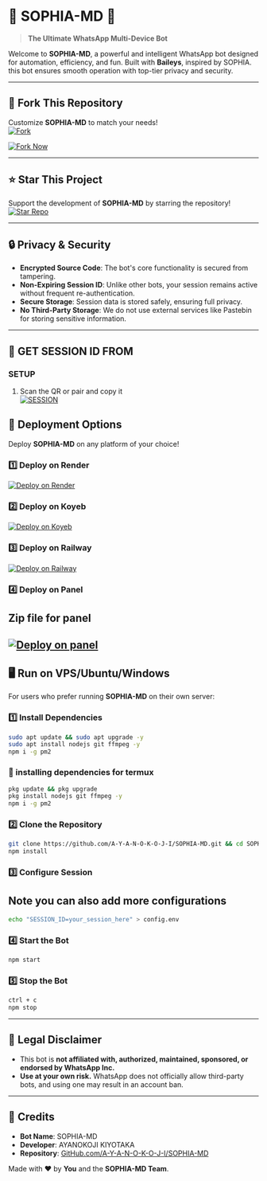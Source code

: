 # 🌟 **SOPHIA-MD** 🌟  
> **The Ultimate WhatsApp Multi-Device Bot**  

Welcome to **SOPHIA-MD**, a powerful and intelligent WhatsApp bot designed for automation, efficiency, and fun. Built with **Baileys**, inspired by SOPHIA. this bot ensures smooth operation with top-tier privacy and security.  

---

## 🔗 **Fork This Repository**  
Customize **SOPHIA-MD** to match your needs!  
[![Fork](https://img.shields.io/github/forks/A-Y-A-N-O-K-O-J-I/SOPHIA-MD?style=social)](https://github.com/A-Y-A-N-O-K-O-J-I/SOPHIA-MD/fork)

[![Fork Now](https://img.shields.io/badge/Fork-Repository-blue?style=for-the-badge)](https://github.com/A-Y-A-N-O-K-O-J-I/SOPHIA-MD/fork)  

---

## ⭐ **Star This Project**  
Support the development of **SOPHIA-MD** by starring the repository!  
[![Star Repo](https://img.shields.io/badge/Star-Repository-yellow?style=for-the-badge)](https://github.com/A-Y-A-N-O-K-O-J-I/SOPHIA-MD)  

---

## 🔒 **Privacy & Security**  
- **Encrypted Source Code**: The bot's core functionality is secured from tampering.  
- **Non-Expiring Session ID**: Unlike other bots, your session remains active without frequent re-authentication.  
- **Secure Storage**: Session data is stored safely, ensuring full privacy.  
- **No Third-Party Storage**: We do not use external services like Pastebin for storing sensitive information.  

---
## **💞 GET SESSION ID FROM**
### SETUP
1. Scan the QR or pair and copy it
    <br>
<a href='https://sophia-md-pair.vercel.app' target="_blank"><img alt='SESSION' src='https://img.shields.io/badge/SESSION-100000?style=for-the-badge&logo=scan&logoColor=white&labelColor=black&color=black'/></a>

## 🚀 **Deployment Options**  
Deploy **SOPHIA-MD** on any platform of your choice!  

### 1️⃣ **Deploy on Render**  
[![Deploy on Render](https://img.shields.io/badge/Deploy-Render-purple?style=for-the-badge)](https://render.com)  

### 2️⃣ **Deploy on Koyeb**  
[![Deploy on Koyeb](https://img.shields.io/badge/Deploy-Koyeb-green?style=for-the-badge)](https://app.koyeb.com)  

### 3️⃣ **Deploy on Railway**  
[![Deploy on Railway](https://railway.app/button.svg)](https://railway.app/template/your-template)  

### 4️⃣ **Deploy on Panel**
## Zip file for panel
[![Deploy on panel](https://camo.githubusercontent.com/94d189868496a6d058ff0f54cf3655fab5d858b93b7f7aa1fadcd696c35e5fef/68747470733a2f2f63646e2e707465726f64616374796c2e696f2f6c6f676f732f6e65772f707465726f64616374796c5f6c6f676f2e706e67)](https://github.com/A-Y-A-N-O-K-O-J-I/SOPHIA-MD/archive/refs/heads/main.zip)
---

## 🖥 **Run on VPS/Ubuntu/Windows**  
For users who prefer running **SOPHIA-MD** on their own server:  

### 1️⃣ Install Dependencies  
```sh
sudo apt update && sudo apt upgrade -y  
sudo apt install nodejs git ffmpeg -y  
npm i -g pm2  
```
### 🗿 installing dependencies for termux
```sh
pkg update && pkg upgrade
pkg install nodejs git ffmpeg -y
npm i -g pm2
```
### 2️⃣ Clone the Repository  
```sh
git clone https://github.com/A-Y-A-N-O-K-O-J-I/SOPHIA-MD.git && cd SOPHIA-MD  
npm install 
```

### 3️⃣ Configure Session 
## Note you can also add more configurations
```sh
echo "SESSION_ID=your_session_here" > config.env  
```

### 4️⃣ Start the Bot  
```sh
npm start  
```

### 5️⃣ Stop the Bot  
```sh
ctrl + c
npm stop
```

---

## 📜 **Legal Disclaimer**  
- This bot is **not affiliated with, authorized, maintained, sponsored, or endorsed by WhatsApp Inc.**  
- **Use at your own risk.** WhatsApp does not officially allow third-party bots, and using one may result in an account ban.  

---

## 🤝 **Credits**  
- **Bot Name**: SOPHIA-MD  
- **Developer**: AYANOKOJI KIYOTAKA 
- **Repository**: [GitHub.com/A-Y-A-N-O-K-O-J-I/SOPHIA-MD](https://github.com/A-Y-A-N-O-K-O-J-I/SOPHIA-MD)  

Made with ❤️ by **You** and the **SOPHIA-MD Team**.
